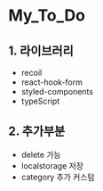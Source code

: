 # My_To_Do

## 1. 라이브러리
- recoil
- react-hook-form
- styled-components
- typeScript

## 2. 추가부분
  - delete 가능
  - localstorage 저장
  - category 추가 커스텀
